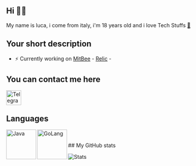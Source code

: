 
## Hi <a href="https://i.imgur.com/342nXXc.gif" style="text-decoration:none;" target="_blank" rel="noreferrer noopener">👋🏼</a>

My name is luca, i come from italy, i'm 18 years old and i love Tech Stuffs <a href="https://media.tenor.com/images/07b916b3ee7bdc9a7acbbc95f9c007fd/tenor.gif" target="_blank" rel="noreferrer noopener">🤖</a>


## Your short description
- ⚡️ Currently working on [MitBee](https://github.com/mitbee/) - [Relic](https://github.com/orgs/relic-project/) - 


## You can contact me here
<a href="https://t.me/iim_rudy">
  <img align="left" alt="Telegram" width="40px" src="https://cdn.jsdelivr.net/npm/simple-icons@v3/icons/telegram.svg"/>
</a>
<br>
<br>


## Languages

<img align="left" alt="Java" width="80px" src="https://raw.githubusercontent.com/yurijserrano/Github-Profile-Readme-Logos/master/programming%20languages/java.svg" />
<img align="left" alt="GoLang" width="80px" src="https://raw.githubusercontent.com/yurijserrano/Github-Profile-Readme-Logos/master/programming%20languages/go.svg" />
<br>
<br>
## My GitHub stats

![Stats](https://github-readme-stats.vercel.app/api?username=iimrudy&show_icons=true&theme=dracula)

